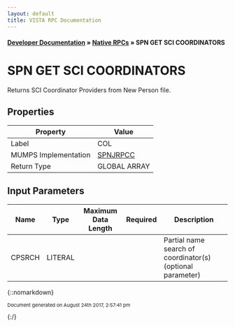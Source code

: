 ```yaml
---
layout: default
title: VISTA RPC Documentation
---
```


#### [Developer Documentation](../index) &#187; [Native RPCs](TableOfContents) &#187; SPN GET SCI COORDINATORS<br/>
# SPN GET SCI COORDINATORS

Returns SCI Coordinator Providers from New Person file.

## Properties

Property | Value
--- | ---
Label | COL
MUMPS Implementation | [SPNJRPCC](http://code.osehra.org/dox/Routine_SPNJRPCC_source.html)
Return Type | GLOBAL ARRAY


## Input Parameters

Name | Type | Maximum Data Length | Required | Description
--- | --- | --- | --- | ---
CPSRCH | LITERAL |  |  | Partial name search of coordinator(s)  (optional parameter)



{::nomarkdown} <br/><p style="font-size: 11px">Document generated on August 24th 2017, 2:57:41 pm</p>{:/}